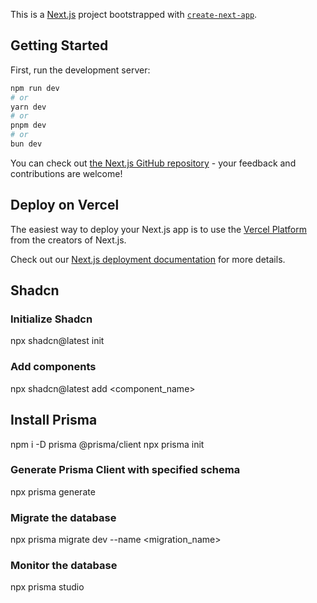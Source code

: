 This is a [Next.js](https://nextjs.org) project bootstrapped with [`create-next-app`](https://nextjs.org/docs/app/api-reference/cli/create-next-app).

## Getting Started

First, run the development server:

```bash
npm run dev
# or
yarn dev
# or
pnpm dev
# or
bun dev
```

You can check out [the Next.js GitHub repository](https://github.com/vercel/next.js) - your feedback and contributions are welcome!

## Deploy on Vercel

The easiest way to deploy your Next.js app is to use the [Vercel Platform](https://vercel.com/new?utm_medium=default-template&filter=next.js&utm_source=create-next-app&utm_campaign=create-next-app-readme) from the creators of Next.js.

Check out our [Next.js deployment documentation](https://nextjs.org/docs/app/building-your-application/deploying) for more details.

## Shadcn

### Initialize Shadcn
npx shadcn@latest init

### Add components
npx shadcn@latest add <component_name>

## Install Prisma

npm i -D prisma @prisma/client
npx prisma init

### Generate Prisma Client with specified schema
npx prisma generate

### Migrate the database
npx prisma migrate dev --name <migration_name>

### Monitor the database
npx prisma studio
